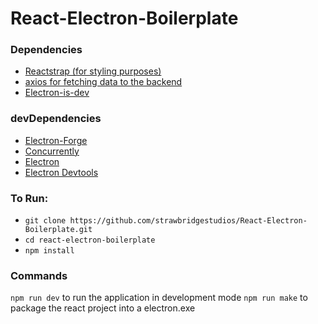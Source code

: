 # React-Electron-Boilerplate

### Dependencies
- [Reactstrap (for styling purposes)](https://www.npmjs.com/package/reactstrap)
- [axios for fetching data to the backend](https://www.npmjs.com/package/axios) 
- [Electron-is-dev](https://www.npmjs.com/package/electron-is-dev)

### devDependencies
- [Electron-Forge](https://www.electronforge.io/)
- [Concurrently](https://www.npmjs.com/package/concurrently)
- [Electron](https://www.electronjs.org/)
- [Electron Devtools](https://www.npmjs.com/package/electron-devtools-installer)


### To Run:
- `git clone https://github.com/strawbridgestudios/React-Electron-Boilerplate.git`
- `cd react-electron-boilerplate`
- `npm install` 

### Commands

`npm run dev` to run the application in development mode
`npm run make` to package the react project into a electron.exe